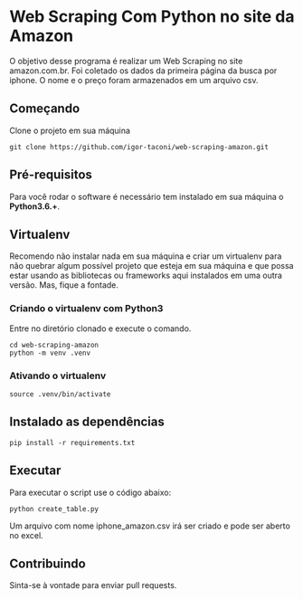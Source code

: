 # Web Scraping Com Python no site da Amazon
O objetivo desse programa é realizar um Web Scraping no site amazon.com.br.
Foi coletado os dados da primeira página da busca por iphone.
O nome e o preço foram armazenados em um arquivo csv.
## Começando
Clone o projeto em sua máquina
```
git clone https://github.com/igor-taconi/web-scraping-amazon.git
```
## Pré-requisitos
Para você rodar o software é necessário tem instalado em sua máquina o __Python3.6.+__.   
## Virtualenv
Recomendo não instalar nada em sua máquina e criar um virtualenv para não quebrar algum possível projeto que esteja em sua máquina e que possa estar usando as bibliotecas ou frameworks aqui instalados em uma outra versão. Mas, fique a fontade.
### Criando o virtualenv com Python3
Entre no diretório clonado e execute o comando.
```
cd web-scraping-amazon
python -m venv .venv
```
### Ativando o virtualenv
```
source .venv/bin/activate
```
## Instalado as dependências
```
pip install -r requirements.txt
```
## Executar
Para executar o script use o código abaixo:
```
python create_table.py
```
Um arquivo com nome iphone_amazon.csv irá ser criado e pode ser aberto no excel.
## Contribuindo
Sinta-se à vontade para enviar pull requests.
